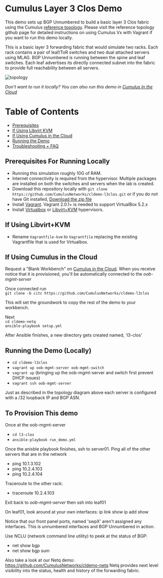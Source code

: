 # Cumulus Layer 3 Clos Demo

This demo sets up BGP Unnumbered to build a basic layer 3 Clos fabric using the Cumulus [reference topology](https://github.com/cumulusnetworks/cldemo-vagrant).  Please visit the reference topology github page for detailed instructions on using Cumulus Vx with Vagrant if you want to run this demo locally.

This is a basic layer 3 forwarding fabric that would simulate two racks.  Each rack contains a pair of leaf/ToR switches and two dual attached servers using MLAG.  BGP Unnumbered is running between the spine and leaf switches.  Each leaf advertises its directly connected subnet into the fabric to provide full reachability between all servers.

![topology](https://raw.githubusercontent.com/jubetz/cldemo-l3clos/master/images/l3-clos.png)

_Don't want to run it locally? You can also run this demo in [Cumulus In the Cloud](https://cumulusnetworks.com/try-for-free/)_


Table of Contents
=================
* [Prerequisites](#prerequisites)
* [If Using Libvirt KVM](#using-libvirtkvm)
* [If Using Cumulus in the Cloud](#using-cumulus-in-the-cloud)
* [Running the Demo](#running-the-demo)
* [Troubleshooting + FAQ](#troubleshooting--faq)


Prerequisites For Running Locally
------------------------
* Running this simulation roughly 10G of RAM.
* Internet connectivity is required from the hypervisor. Multiple packages are installed on both the switches and servers when the lab is created.
* Download this repository locally with `git clone https://github.com/CumulusNetworks/cldemo-l3clos.git` or if you do not have Git installed, [Download the zip file](https://github.com/CumulusNetworks/cldemo-l3clos/archive/master.zip)
* Install [Vagrant](https://releases.hashicorp.com/vagrant/).  Vagrant 2.0.1+ is needed to support VirtualBox 5.2.x
* Install [Virtualbox](https://www.virtualbox.org/wiki/VirtualBox) or [Libvirt+KVM](https://libvirt.org/drvqemu.html) hypervisors.


If Using Libvirt+KVM
------------------------
* Rename `Vagrantfile-kvm` to `Vagrantfile` replacing the existing Vagrantfile that is used for Virtualbox.


If Using Cumulus in the Cloud
------------------------
Request a "Blank Workbench" on [Cumulus in the Cloud](https://cumulusnetworks.com/try-for-free/). When you receive notice that it is provisioned, you'll be automatically connected to the *oob-mgmt-server*

Once connected run  
`git clone -b citc https://github.com/CumulusNetworks/cldemo-l3clos`

This will set the groundwork to copy the rest of the demo to your workbench.

Next  
`cd cldemo-netq`  
`ansible-playbook setup.yml`

After Ansible finishes, a new directory gets created named, 'l3-clos'

Running the Demo (Locally)
--------------------------
* `cd cldemo-l3clos`
* `vagrant up oob-mgmt-server oob-mgmt-switch`
* `vagrant up` (bringing up the oob-mgmt-server and switch first prevent DHCP issues)
* `vagrant ssh oob-mgmt-server`

Just as described in the topology diagram above each server is configured with a /32 loopback IP and BGP ASN.

To Provision This demo
-----------------------
Once at the oob-mgmt-server
* `cd l3-clos`
* `ansible-playbook run_demo.yml`

Once the anisble playbook finishes, ssh to server01.  Ping all of the other servers that are in the network
* ping 10.1.3.102
* ping 10.2.4.103
* ping 10.2.4.104

Traceroute to the other rack:
* traceroute 10.2.4.103

Exit back to *oob-mgmt-server* then ssh into leaf01

On leaf01, look around at your own interfaces:
ip link show
ip add show

Notice that our front panel ports, named 'swpX' aren't assigned any interfaces.  This is unnumbered interfaces and BGP Unnumbered in action.

Use NCLU (network command line utility) to peek at the status of BGP:
* net show bgp
* net show bgp sum

Also take a look at our Netq demo: https://github.com/CumulusNetworks/cldemo-netq
Netq provides next level visibility into the status, health and history of the forwarding fabric.
